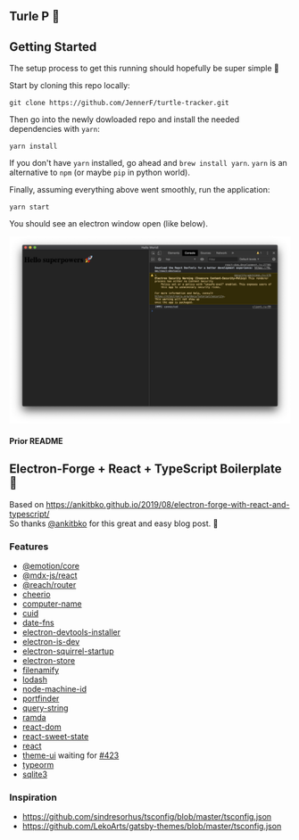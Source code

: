 ## Turle P 🐢

## Getting Started

The setup process to get this running should hopefully be super simple 🤞

Start by cloning this repo locally:

```
git clone https://github.com/JennerF/turtle-tracker.git
```

Then go into the newly dowloaded repo and install the needed dependencies with `yarn`:

```
yarn install
```

If you don't have `yarn` installed, go ahead and `brew install yarn`. `yarn` is
an alternative to `npm` (or maybe `pip` in python world).

Finally, assuming everything above went smoothly, run the application:

```
yarn start
```

You should see an electron window open (like below).

![Image of Electron Screen](/docs/images/initial_screen_1.png)

#### Prior README

## Electron-Forge + React + TypeScript Boilerplate 🚀

Based on https://ankitbko.github.io/2019/08/electron-forge-with-react-and-typescript/  
So thanks [@ankitbko](https://twitter.com/ankitbko) for this great and easy blog post. 🙏

### Features

- [@emotion/core](https://www.npmjs.com/package/@emotion/core)
- [@mdx-js/react](https://www.npmjs.com/package/@mdx-js/react)
- [@reach/router](https://www.npmjs.com/package/@reach/router)
- [cheerio](https://www.npmjs.com/package/cheerio)
- [computer-name](https://www.npmjs.com/package/computer-name)
- [cuid](https://www.npmjs.com/package/cuid)
- [date-fns](https://www.npmjs.com/package/date-fns)
- [electron-devtools-installer](https://www.npmjs.com/package/electron-devtools-installer)
- [electron-is-dev](https://www.npmjs.com/package/electron-is-dev)
- [electron-squirrel-startup](https://www.npmjs.com/package/electron-squirrel-startup)
- [electron-store](https://www.npmjs.com/package/electron-store)
- [filenamify](https://www.npmjs.com/package/filenamify)
- [lodash](https://www.npmjs.com/package/lodash)
- [node-machine-id](https://www.npmjs.com/package/node-machine-id)
- [portfinder](https://www.npmjs.com/package/portfinder)
- [query-string](https://www.npmjs.com/package/query-string)
- [ramda](https://www.npmjs.com/package/ramda)
- [react-dom](https://www.npmjs.com/package/react-dom)
- [react-sweet-state](https://www.npmjs.com/package/react-sweet-state)
- [react](https://www.npmjs.com/package/react)
- [theme-ui](https://www.npmjs.com/package/theme-ui) waiting for [#423](https://github.com/system-ui/theme-ui/issues/423)
- [typeorm](https://www.npmjs.com/package/typeorm)
- [sqlite3](https://www.npmjs.com/package/sqlite3)

### Inspiration

- https://github.com/sindresorhus/tsconfig/blob/master/tsconfig.json
- https://github.com/LekoArts/gatsby-themes/blob/master/tsconfig.json

